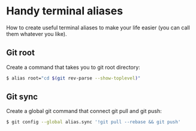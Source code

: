 # Handy terminal aliases

How to create useful terminal aliases to make your life easier (you can call them whatever you like).

## Git root
Create a command that takes you to git root directory:
```sh
$ alias root="cd $(git rev-parse --show-toplevel)"
```

## Git sync
Create a global git command that connect git pull and git push:

```sh
$ git config --global alias.sync '!git pull --rebase && git push'
```
